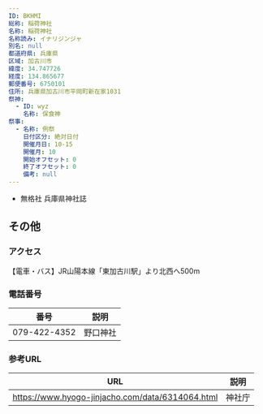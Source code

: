 ```yaml
---
ID: BKHMI
総称: 稲荷神社
名称: 稲荷神社
名称読み: イナリジンジャ
別名: null
都道府県: 兵庫県
区域: 加古川市
緯度: 34.747726
経度: 134.865677
郵便番号: 6750101
住所: 兵庫県加古川市平岡町新在家1031
祭神:
  - ID: wyz
    名称: 保食神
祭事:
  - 名称: 例祭
    日付区分: 絶対日付
    開催月日: 10-15
    開催月: 10
    開始オフセット: 0
    終了オフセット: 0
    備考: null
---
```


- 無格社 兵庫県神社誌

## その他

### アクセス

【電車・バス】JR山陽本線「東加古川駅」より北西へ500m

### 電話番号

| 番号         | 説明     |
| ------------ | -------- |
| 079-422-4352 | 野口神社 |

### 参考URL

| URL                                              | 説明   |
| ------------------------------------------------ | ------ |
| https://www.hyogo-jinjacho.com/data/6314064.html | 神社庁 |
